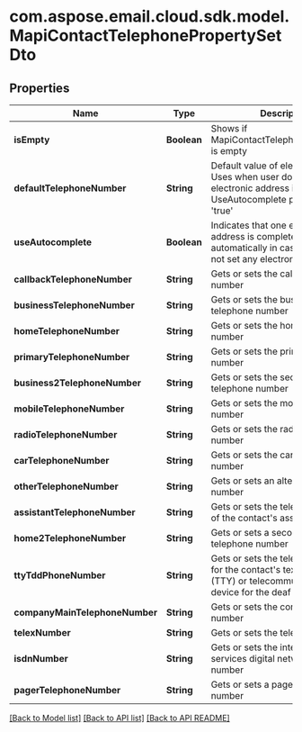 
# com.aspose.email.cloud.sdk.model.MapiContactTelephonePropertySetDto

## Properties
Name | Type | Description | Notes
------------ | ------------- | ------------- | -------------
**isEmpty** | **Boolean** | Shows if MapiContactTelephonePropertySet is empty              | 
**defaultTelephoneNumber** | **String** | Default value of electronic address Uses when user does not set any electronic address if UseAutocomplete property is set &#39;true&#39;              |  [optional]
**useAutocomplete** | **Boolean** | Indicates that one electronic address is completed automatically in case if user does not set any electronic address              | 
**callbackTelephoneNumber** | **String** | Gets or sets the callback telephone number              |  [optional]
**businessTelephoneNumber** | **String** | Gets or sets the business telephone number              |  [optional]
**homeTelephoneNumber** | **String** | Gets or sets the home telephone number              |  [optional]
**primaryTelephoneNumber** | **String** | Gets or sets the primary telephone number              |  [optional]
**business2TelephoneNumber** | **String** | Gets or sets the second business telephone number              |  [optional]
**mobileTelephoneNumber** | **String** | Gets or sets the mobile telephone number              |  [optional]
**radioTelephoneNumber** | **String** | Gets or sets the radio telephone number              |  [optional]
**carTelephoneNumber** | **String** | Gets or sets the car telephone number              |  [optional]
**otherTelephoneNumber** | **String** | Gets or sets an alternate telephone number              |  [optional]
**assistantTelephoneNumber** | **String** | Gets or sets the telephone number of the contact&#39;s assistant              |  [optional]
**home2TelephoneNumber** | **String** | Gets or sets a second home telephone number              |  [optional]
**ttyTddPhoneNumber** | **String** | Gets or sets the telephone number for the contact&#39;s text telephone (TTY) or telecommunication device for the deaf (TDD)              |  [optional]
**companyMainTelephoneNumber** | **String** | Gets or sets the company phone number              |  [optional]
**telexNumber** | **String** | Gets or sets the telex number              |  [optional]
**isdnNumber** | **String** | Gets or sets the integrated services digital network (ISDN) number              |  [optional]
**pagerTelephoneNumber** | **String** | Gets or sets a pager telephone number              |  [optional]


[[Back to Model list]](README.md#documentation-for-models) [[Back to API list]](README.md#documentation-for-api-endpoints) [[Back to API README]](README.md)

